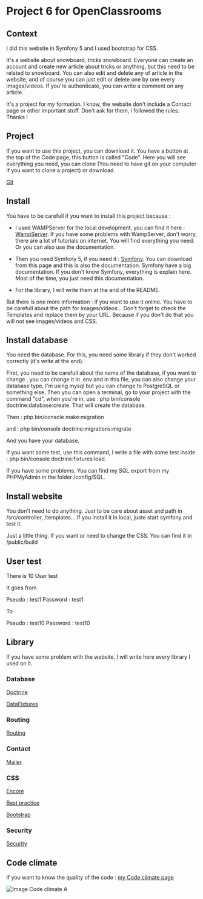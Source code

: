 # Project 6 for OpenClassrooms

## Context

I did this website in Symfony 5 and I used bootstrap for CSS. 

It's a website about snowboard, tricks snowboard. Everyone can create an account and create new article about tricks or anything, but this need to be related to snowboard. 
You can also edit and delete any of article in the website, and of course you can just edit or delete one by one every images/videos. 
If you're authenticate, you can write a comment on any article.

It's a project for my formation. I know, the website don't include a Contact page or other important stuff. Don't ask for them, i followed the rules. Thanks !

## Project 

If you want to use this project, you can download it. You have a button at the top of the Code page, this button is called "Code". Here you will see everything you need, you can clone (You need to have git on your computer if you want to clone a project) or download.

[Git](https://git-scm.com/downloads)

## Install

You have to be carefull if you want to install this project because : 

- I used WAMPServer for the local development, you can find it here : [WampServer](https://www.wampserver.com/). If you have some problems with WampServer, don't worry, there are a lot of tutorials on internet. You will find everything you need. Or you can also use the documentation.

- Then you need Symfony 5, if you need it : [Symfony](https://symfony.com/doc/current/index.html). You can download from this page and this is also the documentation. Symfony have a big documentation. If you don't know Symfony, everything is explain here. Most of the time, you just need this documentation.

- For the library, I will write them at the end of the README. 

But there is one more information : if you want to use it online. You have to be carefull about the path for images/videos... Don't forget to check the Templates and replace them by your URL. Because if you don't do that you will not see images/videos and CSS.

## Install database

You need the database. For this, you need some library if they don't worked correctly (it's write at the end). 

First, you need to be carefull about the name of the database, if you want to change , you can change it in .env and in this file, you can also change your database type, I'm using mysql but you can change to PostgreSQL or something else. 
Then you can open a terminal, go to your project with the command "cd", when you're in, use : php bin/console doctrine:database:create. That will create the database. 

Then : php bin/console make:migration

and : php bin/console doctrine:migrations:migrate

And you have your database. 

If you want some test, use this command, I write a file with some test inside : php bin/console doctrine:fixtures:load. 

If you have some problems. You can find my SQL export from my PHPMyAdmin in the folder /config/SQL.

## Install website

You don't need to do anything. Just to be care about asset and path in /src/controller, /templates... If you install it in local, juste start symfony and test it.

Just a little thing. If you want or need to change the CSS. You can find it in /public/build

## User test

There is 10 User test

It goes from 

Pseudo : test1
Password : test1

To 

Pseudo : test10
Password : test10

## Library

If you have some problem with the website. I will write here every library I used on it.

### Database 

[Doctrine](https://symfony.com/doc/current/doctrine.html#installing-doctrine)

[DataFixtures](https://symfony.com/doc/current/bundles/DoctrineFixturesBundle/index.html)

### Routing

[Routing](https://symfony.com/doc/current/routing.html)

### Contact

[Mailer](https://symfony.com/doc/current/mailer.html)

### CSS

[Encore](https://symfony.com/doc/current/frontend/encore/installation.html)

[Best practice](https://symfony.com/doc/current/best_practices.html#web-assets)

[Bootstrap](https://symfony.com/doc/current/frontend/encore/bootstrap.html)

### Security

[Security](https://symfony.com/doc/current/security.html)

## Code climate

If you want to know the quality of the code : [my Code climate page](https://codeclimate.com/github/KapplerJulien/Projet6Oc)

![Image Code climate A](https://i.imgur.com/r6evpJ1.png)